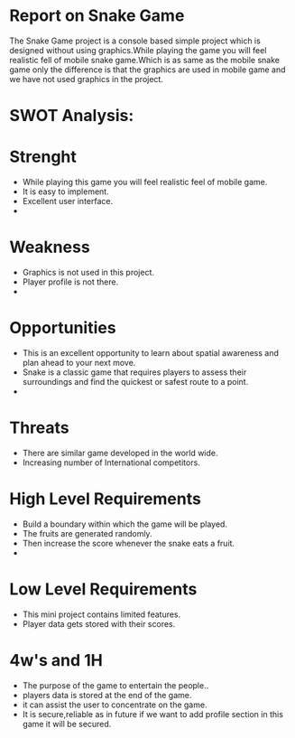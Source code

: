 # Report on Snake Game

The Snake Game project is a console based simple project which is designed without using graphics.While playing the game you will feel realistic fell of mobile snake game.Which is as same as the mobile snake game only the difference is that the graphics are used in mobile game and we have not used graphics in the project.

# SWOT Analysis:

# Strenght
* While playing this game you will feel realistic feel of mobile game.
* It is easy to implement.
* Excellent user interface.
* 
# Weakness
* Graphics is not used in this project.
* Player profile is not there.
* 
# Opportunities
* This is an excellent opportunity to learn about spatial awareness and plan ahead to your next move.
* Snake is a classic game that requires players to assess their surroundings and find the quickest or safest route to a point.
* 
# Threats
* There are similar game developed in the world wide.
* Increasing number of International competitors.

# High Level Requirements
* Build a boundary within which the game will be played.
* The fruits are generated randomly.
* Then increase the score whenever the snake eats a fruit.
* 
# Low Level Requirements
* This mini project contains limited features.
* Player data gets stored with their scores.

# 4w's and 1H
* The purpose of the game to entertain the people..
* players data is stored at the end of the game.
* it can assist the user to concentrate on the game.
* It is secure,reliable as in future if we want to add profile section in this game it will be secured.
